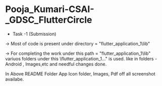 # Pooja_Kumari-CSAI-_GDSC_FlutterCircle

* Task -1 (Submission)

-> Most of code is present under directory = "flutter_application_1\lib" 

-> For completing the work under this path  = "flutter_application_1\lib"   variuos folders under this \flutter_application_1\..." is used. like in folders - Android , Images,etc and needful changes done.

In Above README Folder App Icon folder, Images, Pdf off all screenshot availabe.


